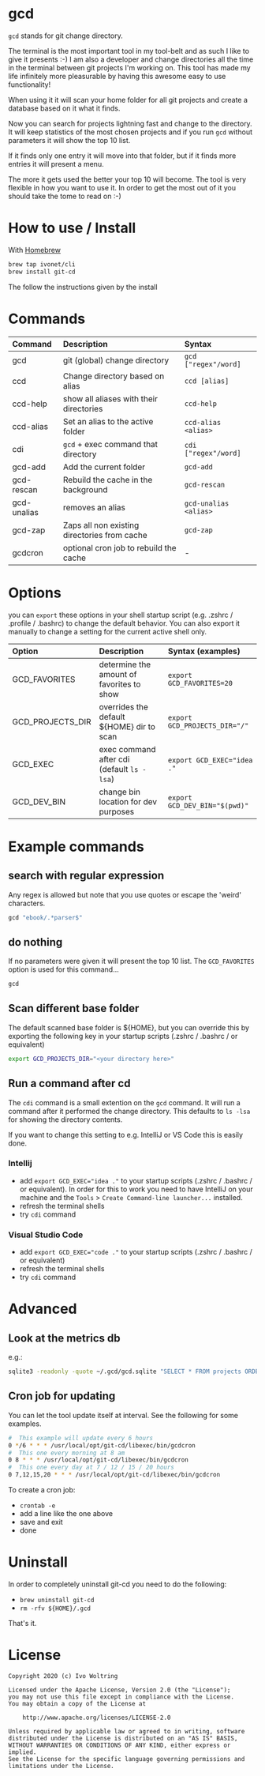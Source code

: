 # gcd

`gcd` stands for git change directory.

The terminal is the most important tool in my tool-belt and as such I like to give it presents :-)
I am also a developer and change directories all the time in the terminal between git projects I'm working on.
This tool has made my life infinitely more pleasurable by having this awesome easy to use functionality!

When using it it will scan your home folder for all git projects and create a database based on it what it finds.

Now you can search for projects lightning fast and change to the directory.
It will keep statistics of the most chosen projects and if you run `gcd` without parameters it will show the top 10 list.

If it finds only one entry it will move into that folder, but if it finds more entries it will present a menu.

The more it gets used the better your top 10 will become. The tool is very flexible in how you want to use it.
In order to get the most out of it you should take the tome to read on :-)

# How to use / Install

With [Homebrew](https://brew.sh)

```bash
brew tap ivonet/cli
brew install git-cd
```

The follow the instructions given by the install

# Commands

| Command     | Description                                  | Syntax                            |
|:----------- |:---------------------------------------------|:----------------------------------|
| gcd         | git (global) change directory                | `gcd ["regex"/word]`              |
| ccd         | Change directory based on alias              | `ccd [alias]`                     |
| ccd-help    | show all aliases with their directories      | `ccd-help`                        |
| ccd-alias   | Set an alias to the active folder            | `ccd-alias <alias>`               |
| cdi         | `gcd` + exec command that directory          | `cdi ["regex"/word]`              |
| gcd-add     | Add the current folder                       | `gcd-add`                         |
| gcd-rescan  | Rebuild the cache in the background          | `gcd-rescan`                      |
| gcd-unalias | removes an alias                             | `gcd-unalias <alias>`             |
| gcd-zap     | Zaps all non existing directories from cache | `gcd-zap`                         |
| gcdcron     | optional cron job to rebuild the cache       |  -                                |


# Options

you can `export` these options in your shell startup script (e.g. .zshrc / .profile / .bashrc) to 
change the default behavior.
You can also export it manually to change a setting for the current active shell only.

| Option          | Description                                   | Syntax (examples)                 |
|:--------------- |:----------------------------------------------|:----------------------------------|
| GCD_FAVORITES   | determine the amount of favorites to show     | `export GCD_FAVORITES=20`         |
| GCD_PROJECTS_DIR| overrides the default ${HOME} dir to scan     | `export GCD_PROJECTS_DIR="/"`     |
| GCD_EXEC        | exec command after cdi (default `ls -lsa`)    | `export GCD_EXEC="idea ."`        |
| GCD_DEV_BIN     | change bin location for dev purposes          | `export GCD_DEV_BIN="$(pwd)"`     |
  


# Example commands

## search with regular expression

Any regex is allowed but note that you use quotes or escape the 'weird' characters.

```bash
gcd "ebook/.*parser$" 
```

## do nothing

If no parameters were given it will present the top 10 list.
The `GCD_FAVORITES` option is used for this command... 

```bash
gcd
```

## Scan different base folder

The default scanned base folder is ${HOME}, but you can override this
by exporting the following key in your startup scripts (.zshrc / .bashrc / or equivalent)

```bash
export GCD_PROJECTS_DIR="<your directory here>"
```

## Run a command after cd

The `cdi` command is a small extention on the `gcd` command.
It will run a command after it performed the change directory. This defaults to `ls -lsa` for showing 
the directory contents.

If you want to change this setting to e.g. IntelliJ or VS Code this is easily done.

### Intellij 

* add `export GCD_EXEC="idea ."` to your startup scripts (.zshrc / .bashrc / or equivalent). In order for this to work you need to have IntelliJ on your machine and the `Tools` > `Create Command-line launcher...` installed.
* refresh the terminal shells 
* try `cdi` command

### Visual Studio Code

* add `export GCD_EXEC="code ."` to your startup scripts (.zshrc / .bashrc / or equivalent)
* refresh the terminal shells 
* try `cdi` command



# Advanced

## Look at the metrics db

e.g.:

```bash
sqlite3 -readonly -quote ~/.gcd/gcd.sqlite "SELECT * FROM projects ORDER BY called DESC, project LIMIT 20"
```

## Cron job for updating

You can let the tool update itself at interval.
See the following for some examples.

```bash
#  This example will update every 6 hours
0 */6 * * * /usr/local/opt/git-cd/libexec/bin/gcdcron
#  This one every morning at 8 am
0 8 * * * /usr/local/opt/git-cd/libexec/bin/gcdcron
#  This one every day at 7 / 12 / 15 / 20 hours
0 7,12,15,20 * * * /usr/local/opt/git-cd/libexec/bin/gcdcron
```

To create a cron job:

* `crontab -e`
* add a line like the one above
* save and exit
* done

# Uninstall

In order to completely uninstall git-cd you need to do the following:

* `brew uninstall git-cd`
* `rm -rfv ${HOME}/.gcd`

That's it.

# License

    Copyright 2020 (c) Ivo Woltring

    Licensed under the Apache License, Version 2.0 (the "License");
    you may not use this file except in compliance with the License.
    You may obtain a copy of the License at

        http://www.apache.org/licenses/LICENSE-2.0

    Unless required by applicable law or agreed to in writing, software
    distributed under the License is distributed on an "AS IS" BASIS,
    WITHOUT WARRANTIES OR CONDITIONS OF ANY KIND, either express or implied.
    See the License for the specific language governing permissions and
    limitations under the License.
